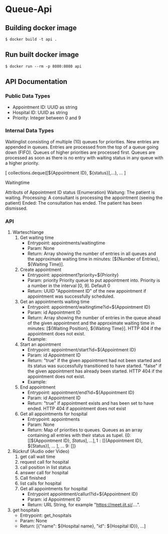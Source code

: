 # Queue-Api

## Building docker image

```$ docker build -t api .```

## Run built docker image

```$ docker run --rm -p 8080:8080 api```


## API Documentation ##
### Public Data Types ###
* Appointment ID: UUID as string
* Hospital ID: UUID as string
* Priority: Integer between 0 and 9

### Internal Data Types ###
Waitinglist consisting of multiple (10) queues for priorities. New entries are appended in queues. Entries are processed from the top of a queue going down (FIFO). Queues of higher priorities are processed first. Queues are processed as soon as there is no entry with waiting status in any queue with a higher priority.

[ collections.deque([${Appointment ID}, ${status}],...), ... ]

Waitingtime

Attributs of Appointment ID
status (Enumeration)
Waitung: The patient is waiting.
Processing: A consultant is processing the appointment (seeing the patient)
Ended: The consultation has ended. The patient has been dismissed.

### API ###
1. Warteschlange
   1. Get waiting time
      * Entrypoint: appointments/waitingtime
      * Param: None
      * Return: Array showing the number of entries in all queues and the approximate waiting time in minutes: [${Number of Entries}, ${Waiting Time}].
   2. Create appointment
      * Entrypoint: appointment?priority=${Priority}
      * Param: priority Priority queue to put appointment into. Priority is a number in the interval [0, 9]. Default 0
      * Return: UUID "Appointment ID" of the new appointment if appointment was successfully scheduled.
   3. Get an appointments waiting time
      * Entrypoint: appointment/waitingtime?id=${Appointment ID}
      * Param: id Appointment ID
      * Return: Array showing the number of entries in the queue ahead of the given appointment and the approximate waiting time in minutes: [${Waiting Position}, ${Waiting Time}]. HTTP 404 if the appointment does not exist.
      * Example:
   4. Start an apointment
      * Entrypoint: appointment/start?id=${Appointment ID}
      * Param: id Appointment ID
      * Return: "true" if the given appointment had not been started and its status was successfully transitioned to have started. "false" if the given appointment has already been started. HTTP 404 if the appointment does not exist.
      * Example:
   5. End appointment
      * Entrypoint: appointment/end?id=${Appointment ID}
      * Param: id Appointment ID
      * Return: "true" if appointment exists and has been set to have ended. HTTP 404 if appointment does not exist
   6. Get all appointments for hospital
      * Entrypoint: appointments
      * Param: None
      * Return: Map of priorities to queues. Queues as an array containing all entries with their status as tupel.
    {0: [[${Appointment ID}, ${Status}], ... ], 1: [[${Appointment ID}, ${Status}], ... ], ... 9: []}
2. Rückruf (Audio oder Video)
   1. get call wait time
   2. request call for hospital
   3. call position in list status
   4. answer call for hospital
   5. Call finished
   6. list calls for hospital
   7. Get all appointments for hospital
       * Entrypoint appointment/callurl?id=${Appointment ID}
       * Param:  id Appointment ID
       * Return: URL String, for example "https://meet.jit.si/....".
3. get hospitals
   * Entrypoint: get_hospitals
   * Param: None
   * Return: [{"name": ${Hospital name}, "id": ${Hospital ID}}, ...]
